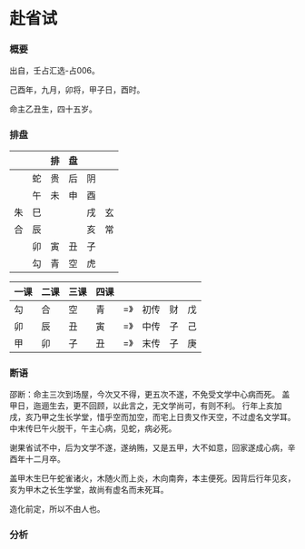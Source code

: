 # 赴省试

### 概要

出自，壬占汇选-占006。

己酉年，九月，卯将，甲子日，酉时。

命主乙丑生，四十五岁。

### 排盘

|     |     | 排  | 盘  |     |     |
| --- | --- | --- | --- | --- | --- |
|     | 蛇  | 贵  | 后  | 阴  |     |
|     | 午  | 未  | 申  | 酉  |     |
| 朱  | 巳  |     |     | 戌  | 玄  |
| 合  | 辰  |     |     | 亥  | 常  |
|     | 卯  | 寅  | 丑  | 子  |     |
|     | 勾  | 青  | 空  | 虎  |     |

| 一课 | 二课 | 三课 | 四课 |     |      |     |     |
| ---- | ---- | ---- | ---- | --- | ---- | --- | --- |
| 勾   | 合   | 空   | 青   | =》 | 初传 | 财  | 戊  | 辰 | 合 |
| 卯   | 辰   | 丑   | 寅   | =》 | 中传 | 子  | 己  | 巳 | 朱 |
| 甲   | 卯   | 子   | 丑   | =》 | 末传 | 子  | 庚  | 午 | 蛇 |

### 断语

邵断：命主三次到场屋，今次又不得，更五次不遂，不免受文学中心病而死。
盖甲日，迤逦生去，更不回顾，以此言之，无文学尚可，有则不利。
行年上亥加戌，亥乃甲之生长学堂，惜乎空而加空，而宅上日贵又作天空，不过虚名文学耳。
中末传巳午火脱干，午主心病，见蛇，病必死。

谢果省试不中，后为文学不遂，遂纳贿，又是五甲，大不如意，回家遂成心病，辛酉年十二月卒。

盖甲木生巳午蛇雀诸火，木随火而上炎，木向南奔，本主便死。因背后行年见亥，亥为甲木之长生学堂，故尚有虚名而未死耳。

造化前定，所以不由人也。

### 分析